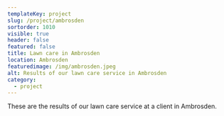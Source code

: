 ```yaml
---
templateKey: project
slug: /project/ambrosden
sortorder: 1010
visible: true
header: false
featured: false
title: Lawn care in Ambrosden
location: Ambrosden
featuredimage: /img/ambrosden.jpeg
alt: Results of our lawn care service in Ambrosden
category:
  - project
---
```


These are the results of our lawn care service at a client in Ambrosden.
